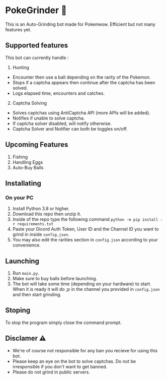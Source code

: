 # PokeGrinder  🤖
This is an Auto-Grinding bot made for Pokemeow. Efficient but not many features yet.

## Supported features
This bot can currently handle :
1. Hunting
- Encounter then use a ball depending on the rarity of the Pokemon.
- Stops if a captcha appears then continue after the captcha has been solved.
- Logs elapsed time, encounters and catches.

2. Captcha Solving
- Solves captchas using AntiCaptcha API (more APIs will be added).
- Notifies if unable to solve captcha.
- If captcha solver disabled, will notify otherwise.
- Captcha Solver and Notifier can both be toggles on/off.

## Upcoming Features
1. Fishing
2. Handling Eggs
3. Auto-Buy Balls

## Installating

### On your PC
1. Install Python 3.8 or higher.
2. Download this repo then unzip it.
3. Inside of the repo type the following command `python -m pip install -r requirements.txt`
4. Paste your Dicord Auth Token, User ID and the Channel ID you want to grind in inside `config.json`.
5. You may also edit the rarities section in `config.json` according to your convenience.

## Launching 
1. Run `main.py`.
2. Make sure to buy balls before launching.
3. The bot will take some time (depending on your hardware) to start. When it is ready it will do ;p in the channel you provided in `config.json` and then start grinding.

## Stoping
To stop the program simply close the command prompt.

## Disclamer ⚠️
- We're of course not responsible for any ban you recieve for using this bot.
- Please keep an eye on the bot to solve captchas. Do not be irresponsible if you don't want to get banned.
- Please do not grind in public servers.